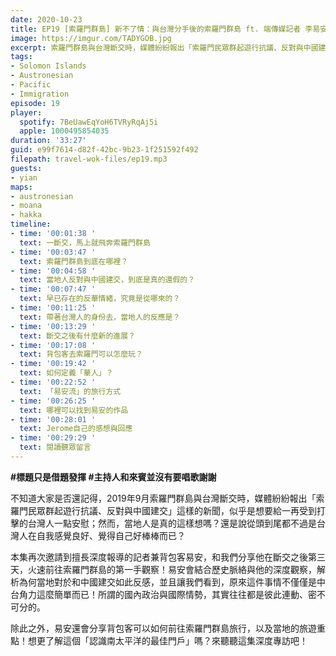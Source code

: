 ```yaml
---
date: 2020-10-23
title: EP19 [索羅門群島] 新不了情：與台灣分手後的索羅門群島 ft. 端傳媒記者 李易安
image: https://imgur.com/TADYGOB.jpg
excerpt: 索羅門群島與台灣斷交時，媒體紛紛報出「索羅門民眾群起遊行抗議、反對與中國建交」這樣的新聞，不禁讓人懷疑：當地人真的是這樣想嗎？還是根本就只是台灣人自我感覺良好而已？本集再次邀請到擅長深度報導的記者兼背包客易安，和我們分享他在斷交之後第三天，火速前往索羅門群島的第一手觀察！易安會結合歷史脈絡與他的深度觀察，解析為何當地對於和中國建交如此反感，同時也會分享背包客可以如何前往索羅門群島旅行！
tags:
- Solomon Islands
- Austronesian
- Pacific
- Immigration
episode: 19
player:
  spotify: 7BeUawEqYoH6TVRyRqAj5i
  apple: 1000495854035
duration: '33:27'
guid: e99f7614-d82f-42bc-9b23-1f251592f492
filepath: travel-wok-files/ep19.mp3
guests:
- yian
maps:
- austronesian
- moana
- hakka
timeline:
- time: '00:01:38 '
  text: 一斷交，馬上就飛奔索羅門群島
- time: '00:03:47 '
  text: 索羅門群島到底在哪裡？
- time: '00:04:58 '
  text: 當地人反對與中國建交，到底是真的還假的？
- time: '00:07:47 '
  text: 早已存在的反華情緒，究竟是從哪來的？
- time: '00:11:25 '
  text: 帶著台灣人的身份去，當地人的反應是？
- time: '00:13:29 '
  text: 斷交之後有什麼新的進展？
- time: '00:17:08 '
  text: 背包客去索羅門可以怎麼玩？
- time: '00:19:42 '
  text: 如何定義「華人」？
- time: '00:22:52 '
  text: 「易安流」的旅行方式
- time: '00:26:25 '
  text: 哪裡可以找到易安的作品
- time: '00:28:01 '
  text: Jerome自己的感想與回應
- time: '00:29:29 '
  text: 閱讀聽眾留言
---
```


**#標題只是借題發揮 #主持人和來賓並沒有要唱歌謝謝**

不知道大家是否還記得，2019年9月索羅門群島與台灣斷交時，媒體紛紛報出「索羅門民眾群起遊行抗議、反對與中國建交」這樣的新聞，似乎是想要給一再受到打擊的台灣人一點安慰；然而，當地人是真的這樣想嗎？還是說從頭到尾都不過是台灣人在自我感覺良好、覺得自己好棒棒而已？

本集再次邀請到擅長深度報導的記者兼背包客易安，和我們分享他在斷交之後第三天，火速前往索羅門群島的第一手觀察！易安會結合歷史脈絡與他的深度觀察，解析為何當地對於和中國建交如此反感，並且讓我們看到，原來這件事情不僅僅是中台角力這麼簡單而已！所謂的國內政治與國際情勢，其實往往都是彼此連動、密不可分的。

除此之外，易安還會分享背包客可以如何前往索羅門群島旅行，以及當地的旅遊重點！想更了解這個「認識南太平洋的最佳門戶」嗎？來聽聽這集深度專訪吧！



